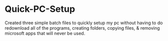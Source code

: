 # Quick-PC-Setup
Created three simple batch files to quickly setup my pc without having to do redownload all of the programs, creating folders, copying files, & removing microsoft apps that will never be used. 
